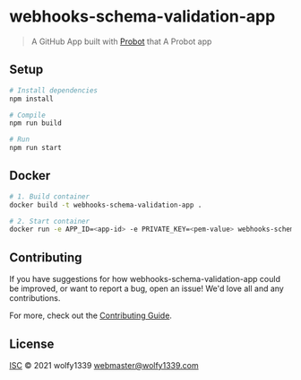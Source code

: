 # webhooks-schema-validation-app

> A GitHub App built with [Probot](https://github.com/probot/probot) that A Probot app

## Setup

```sh
# Install dependencies
npm install

# Compile
npm run build

# Run
npm run start
```

## Docker

```sh
# 1. Build container
docker build -t webhooks-schema-validation-app .

# 2. Start container
docker run -e APP_ID=<app-id> -e PRIVATE_KEY=<pem-value> webhooks-schema-validation-app
```

## Contributing

If you have suggestions for how webhooks-schema-validation-app could be improved, or want to report a bug, open an issue! We'd love all and any contributions.

For more, check out the [Contributing Guide](CONTRIBUTING.md).

## License

[ISC](LICENSE) © 2021 wolfy1339 <webmaster@wolfy1339.com>
